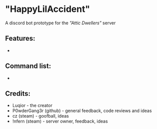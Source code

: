 # "HappyLilAccident" 
A discord bot prototype for the *"Attic Dwellers"* server

## Features:
<ul>
<li>  </li>
</ul>

## Command list:
<ul>
<li>  </li>
</ul>

## Credits:
<ul>
<li> Luqior - the creator </li>
<li> P0wderGang3r 
(github)
- general feedback, code reviews and ideas</li>
<li> cz 
(steam)
-  goofball, ideas</li>
<li> !nfern
(steam)
-  server owner, feedback, ideas</li>
</ul>
